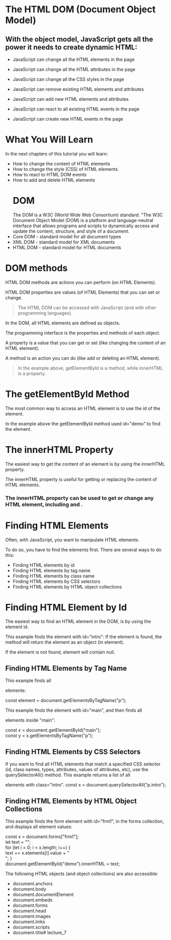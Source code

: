 # The HTML DOM (Document Object Model)
## With the object model, JavaScript gets all the power it needs to create dynamic HTML:
* JavaScript can change all the HTML elements in the page

* JavaScript can change all the HTML attributes in the page
* JavaScript can change all the CSS styles in the page
* JavaScript can remove existing HTML elements and attributes
* JavaScript can add new HTML elements and attributes
* JavaScript can react to all existing HTML events in the page
* JavaScript can create new HTML events in the page

# What You Will Learn
In the next chapters of this tutorial you will learn:
* How to change the content of HTML elements
* How to change the style (CSS) of HTML elements
*  How to react to HTML DOM events
* How to add and delete HTML elements
  # DOM
  The DOM is a W3C (World Wide Web Consortium) standard.
"The W3C Document Object Model (DOM) is a platform and language-neutral interface that allows programs and scripts to dynamically access and update the content, structure, and style of a document.
* Core DOM - standard model for all document types
* XML DOM - standard model for XML documents
* HTML DOM - standard model for HTML documents

# DOM methods
HTML DOM methods are actions you can perform (on HTML Elements).

HTML DOM properties are values (of HTML Elements) that you can set or change.

>The HTML DOM can be accessed with JavaScript (and with other programming languages).

In the DOM, all HTML elements are defined as objects.

The programming interface is the properties and methods of each object.

A property is a value that you can get or set (like changing the content of an HTML element).

A method is an action you can do (like add or deleting an HTML element).
>In the example above, getElementById is a method, while innerHTML is a property.

# The getElementById Method
The most common way to access an HTML element is to use the id of the element.

In the example above the getElementById method used id="demo" to find the element.

# The innerHTML Property

The easiest way to get the content of an element is by using the innerHTML property.

The innerHTML property is useful for getting or replacing the content of HTML elements.
### The innerHTML property can be used to get or change any HTML element, including <html> and <body>.

# Finding HTML Elements
Often, with JavaScript, you want to manipulate HTML elements.

To do so, you have to find the elements first. There are several ways to do this:

* Finding HTML elements by id
* Finding HTML elements by tag name
* Finding HTML elements by class name
* Finding HTML elements by CSS selectors
* Finding HTML elements by HTML object collections
 # Finding HTML Element by Id
The easiest way to find an HTML element in the DOM, is by using the element id.

This example finds the element with id="intro":
If the element is found, the method will return the element as an object (in element).

If the element is not found, element will contain null.

## Finding HTML Elements by Tag Name
This example finds all <p> elements:

const element = document.getElementsByTagName("p");

This example finds the element with id="main", and then finds all <p> elements inside "main":

const x = document.getElementById("main"); <br>
const y = x.getElementsByTagName("p");
## Finding HTML Elements by CSS Selectors
If you want to find all HTML elements that match a specified CSS selector (id, class names, types, attributes, values of attributes, etc), use the querySelectorAll() method.
This example returns a list of all <p> elements with class="intro".
const x = document.querySelectorAll("p.intro");

## Finding HTML Elements by HTML Object Collections
This example finds the form element with id="frm1", in the forms collection, and displays all element values:

const x = document.forms["frm1"]; <br>
let text = "";<br>
for (let i = 0; i < x.length; i++) { <br>
  text += x.elements[i].value + "<br>";
} <br>
document.getElementById("demo").innerHTML = text;

The following HTML objects (and object collections) are also accessible:

* document.anchors
* document.body
* document.documentElement
* document.embeds
* document.forms
* document.head
* document.images
* document.links
* document.scripts
* document.title# lecture_7

